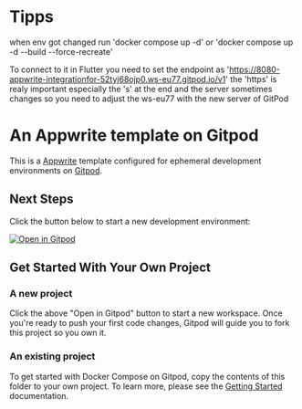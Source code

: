 # Tipps
when env got changed run
'docker compose up -d' or 'docker compose up -d --build --force-recreate'

To connect to it in Flutter you need to set the endpoint as
'https://8080-appwrite-integrationfor-52tyj68ojp0.ws-eu77.gitpod.io/v1'
the 'https' is realy important especially the 's' at the end and the server sometimes changes so you need to adjust the ws-eu77 with the new server of GitPod


# An Appwrite template on Gitpod

This is a [Appwrite](https://appwrite.io/) template configured for ephemeral development environments on [Gitpod](https://www.gitpod.io/).

## Next Steps

Click the button below to start a new development environment:

[![Open in Gitpod](https://gitpod.io/button/open-in-gitpod.svg)](https://gitpod.io/#https://github.com/appwrite/integration-for-gitpod)

## Get Started With Your Own Project

### A new project

Click the above "Open in Gitpod" button to start a new workspace. Once you're ready to push your first code changes, Gitpod will guide you to fork this project so you own it.

### An existing project

To get started with Docker Compose on Gitpod, copy the contents of this folder to your own project. To learn more, please see the [Getting Started](https://www.gitpod.io/docs/getting-started) documentation.
